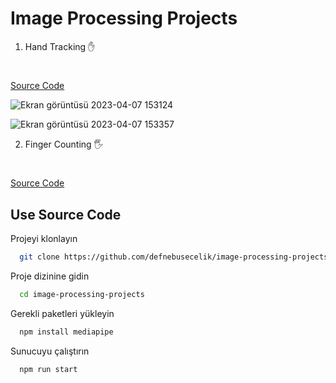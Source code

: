 
# Image Processing Projects

1. Hand Tracking ✋
#
[Source Code](https://github.com/defnebusecelik/image-processing-projects/blob/main/handTracking.py)

![Ekran görüntüsü 2023-04-07 153124](https://user-images.githubusercontent.com/110555559/230611206-12b6593d-9586-4bd5-9c2a-5f1502b4dcbf.png)

![Ekran görüntüsü 2023-04-07 153357](https://user-images.githubusercontent.com/110555559/230611225-6dd529ae-f21e-4712-9e4d-b58562b56e6d.png)

2. Finger Counting 🖐
#
[Source Code](https://github.com/defnebusecelik/image-processing-projects/blob/main/fingerCounting.py)


  
## Use Source Code

Projeyi klonlayın

```bash
  git clone https://github.com/defnebusecelik/image-processing-projects
```

Proje dizinine gidin

```bash
  cd image-processing-projects
```

Gerekli paketleri yükleyin

```bash
  npm install mediapipe
```

Sunucuyu çalıştırın

```bash
  npm run start
```

  
